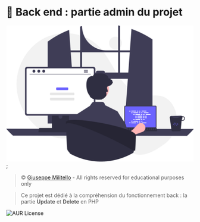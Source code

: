 # 🚀 Back end : partie admin du projet 

![cover](./asset/admin.svg);
> &copy;  [Giuseppe Militello](https://www.linkedin.com/in/giuseppe-militello-22406ab0/) - All rights reserved for educational purposes only

>Ce projet est dédié à la compréhension du fonctionnement back : la partie **Update** et **Delete** en PHP

![AUR License](https://img.shields.io/aur/license/c)
